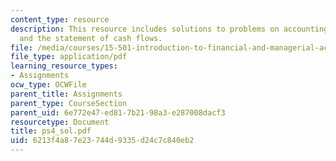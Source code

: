 ```yaml
---
content_type: resource
description: This resource includes solutions to problems on accounting for inventory
  and the statement of cash flows.
file: /media/courses/15-501-introduction-to-financial-and-managerial-accounting-spring-2004/6213f4a87e23744d9335d24c7c840eb2_ps4_sol.pdf
file_type: application/pdf
learning_resource_types:
- Assignments
ocw_type: OCWFile
parent_title: Assignments
parent_type: CourseSection
parent_uid: 6e772e47-ed81-7b21-98a3-e287008dacf3
resourcetype: Document
title: ps4_sol.pdf
uid: 6213f4a8-7e23-744d-9335-d24c7c840eb2
---
```

